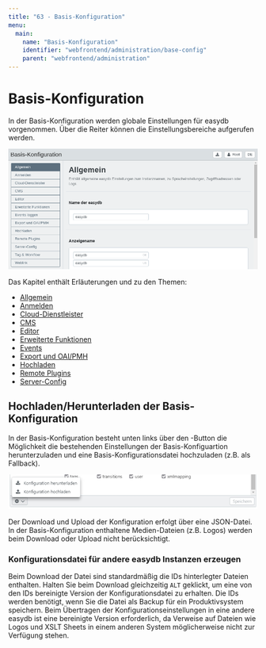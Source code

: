 ```yaml
---
title: "63 - Basis-Konfiguration"
menu:
  main:
    name: "Basis-Konfiguration"
    identifier: "webfrontend/administration/base-config"
    parent: "webfrontend/administration"
---
```

# Basis-Konfiguration

In der Basis-Konfiguration werden globale Einstellungen für easydb vorgenommen. Über die Reiter können die Einstellungsbereiche aufgerufen werden.

![](basis_config_de_new.png)

Das Kapitel enthält Erläuterungen und zu den Themen:

* [Allgemein](general)
* [Anmelden](login)
* [Cloud-Dienstleister](cloud)
* [CMS](cms)
* [Editor](editor)
* [Erweiterte Funktionen](extended)
* [Events](event_logging)
* [Export und OAI/PMH](export)
* [Hochladen](upload)
* [Remote Plugins](plugins)
* [Server-Config](server-config)

## Hochladen/Herunterladen der Basis-Konfiguration

In der Basis-Konfiguration besteht unten links über den <i class="fa fa-cog"></i>-Button die Möglichkeit die bestehenden Einstellungen der Basis-Konfiguartion herunterzuladen und eine Basis-Konfigurationsdatei hochzuladen (z.B. als Fallback).

![](basis_config_schema_de.jpg)

Der Download und Upload der Konfiguration erfolgt über eine JSON-Datei. In der Basis-Konfiguration enthaltene Medien-Dateien (z.B. Logos) werden beim Download oder Upload nicht berücksichtigt.

### Konfigurationsdatei für andere easydb Instanzen erzeugen

Beim Download der Datei sind standardmäßig die IDs hinterlegter Dateien enthalten. Halten Sie beim Download gleichzeitig `ALT` geklickt, um eine von den IDs bereinigte Version der Konfigurationsdatei zu erhalten. Die IDs werden benötigt, wenn Sie die Datei als Backup für ein Produktivsystem speichern. Beim Übertragen der Konfigurationseinstellungen in eine andere easydb ist eine bereinigte Version erforderlich, da Verweise auf Dateien wie Logos und XSLT Sheets in einem anderen System möglicherweise nicht zur Verfügung stehen.
